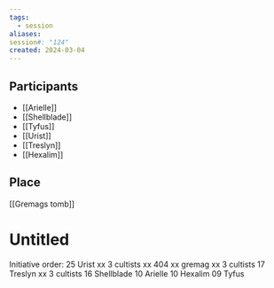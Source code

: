 ```yaml
---
tags:
  - session
aliases: 
session#: "124"
created: 2024-03-04
---
```


## Participants
- [[Arielle]]
- [[Shellblade]]
- [[Tyfus]]
- [[Urist]]
- [[Treslyn]]
- [[Hexalim]]

## Place
[[Gremags tomb]]

# Untitled

Initiative order:
25 Urist
xx 3 cultists
xx 404
xx gremag
xx 3 cultists
17 Treslyn
xx 3 cultists
16 Shellblade
10 Arielle
10 Hexalim
09 Tyfus